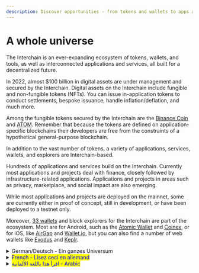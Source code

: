 ```yaml
---
description: Discover opportunities - from tokens and wallets to apps and services
---
```


# A whole universe

The Interchain is an ever-expanding ecosystem of tokens, wallets, and tools, as well as interconnected applications and services, all built for a decentralized future.

In 2022, almost $100 billion in digital assets are under management and secured by the Interchain. Digital assets on the Interchain include fungible and non-fungible tokens (NFTs). You can issue in-application tokens to conduct settlements, bespoke issuance, handle inflation/deflation, and much more.

Among the fungible tokens secured by the Interchain are the [Binance Coin](https://www.binance.com/en/bnb) and [ATOM](https://cosmos.network/learn/faq/what-is-the-atom). Remember that because the tokens are defined on application-specific blockchains their developers are free from the constraints of a hypothetical general-purpose blockchain.

In addition to the vast number of tokens, a variety of applications, services, wallets, and explorers are Interchain-based.

Hundreds of applications and services build on the Interchain. Currently most applications and projects deal with finance, closely followed by infrastructure-related applications. Applications and projects in areas such as privacy, marketplace, and social impact are also emerging.

While most applications and projects are deployed on the mainnet, some are currently either in proof of concept, still in development, or have been deployed to a testnet only.

Moreover, [33 wallets](https://cosmos.network/ecosystem/wallets/) and block explorers for the Interchain are part of the ecosystem. Most are for Android, such as the [Atomic Wallet](https://atomicwallet.io/) and [Coinex](https://www.coinex.com/en/), or for iOS, like [AirGap](https://airgap.it/) and [Wallet.io](https://walletio.io/), but you can also find a number of web wallets like [Exodus](https://www.exodus.com/) and [Keplr](https://wallet.keplr.app/).



<details>

<summary>German/Deutsch - Ein ganzes Universum</summary>

Entdecken die Möglichkeiten - von Token und Wallets bis hin zu Anwendungen und Dienstleistungen

Die Interchain ist ein ständig wachsendes Ökosystem bestehend aus Token, Wallets und Tools sowie vernetzten Anwendungen und Diensten, die für unsere dezentralisierte Zukunft entwickelt werden.

Im Jahr 2022 wurden fast 100 Milliarden Dollar an digitalen Vermögenswerten von der Interchain verwaltet und gesichert. Zu den digitalen Vermögenswerten auf der Interchain gehören neben fungible auch non-fungible Token (NFTs). Sie können anwendungsspezifische Token ausgeben, um Abrechnungen durchzuführen, maßgeschneiderte Ausgaben zu tätigen, Inflation/Deflation zu handhaben und vieles mehr.

Zu den fungiblen Token, die durch die Interchain gesichert werden, gehören der Binance Coin (BNB) und ATOM. Da die Token auf anwendungsspezifischen Blockchains existieren, sind ihre Entwickler von den Einschränkungen, welche bei herkömmlichen Blockchains bestehen, befreit.

Zusätzlich zu der großen Anzahl an Token gibt es eine Vielzahl von Anwendungen, Diensten, Wallets und Explorern, die auf Interchain-Technologie basieren. Unter hunderten von Anwendungen und Diensten die bereits auf Interchain-Technologie aufbauen, befassen sich die meisten Anwendungen und Projekte derzeit mit dem Finanzwesen, dicht gefolgt von infrastrukturbezogenen Anwendungen. Anwendungen und Projekte in Bereichen wie Datenschutz, Marktplätzen und sozialen Medien sind ebenfalls im Entstehen.

Während die meisten Anwendungen und Projekte bereits vollständig realisiert wurden, befinden sich einige noch in der Entwicklung bzw. wurden nur in Testumgebungen eingesetzt. Andere wiederum befinden sich sogar noch in der Konzeptphase.

Darüber hinaus sind 33 Wallets („Digitale Geldbörse“) und Block-Explorer Teil des Ökosystems. Die meisten dieser Anwendungen sind für Android entwickelt, wie die Atomic Wallet und Coinex, oder für iOS, wie AirGap und Wallet.io, allerdings gibt es auch eine Reihe von Web-Wallets wie Exodus und Keplr.

</details>

<details>

<summary><mark style="color:blue;">French - Lisez ceci en allemand</mark></summary>



</details>

<details>

<summary><mark style="color:blue;">اقرأ هذا باللغة الألمانية - Arabic</mark>  </summary>



</details>
